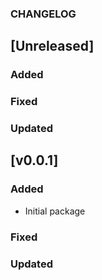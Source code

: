 ### CHANGELOG

## [Unreleased]

### Added

### Fixed

### Updated

## [v0.0.1]

### Added

- Initial package

### Fixed

### Updated
